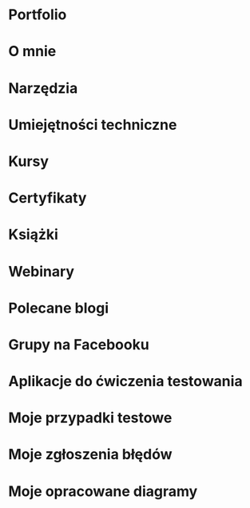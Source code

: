 # Portfolio
# O mnie
# Narzędzia
# Umiejętności techniczne
# Kursy
# Certyfikaty
# Książki
# Webinary
# Polecane blogi
# Grupy na Facebooku
# Aplikacje do ćwiczenia testowania
# Moje przypadki testowe
# Moje zgłoszenia błędów
# Moje opracowane diagramy